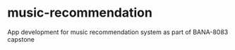 # music-recommendation
App development for music recommendation system as part of BANA-8083 capstone
